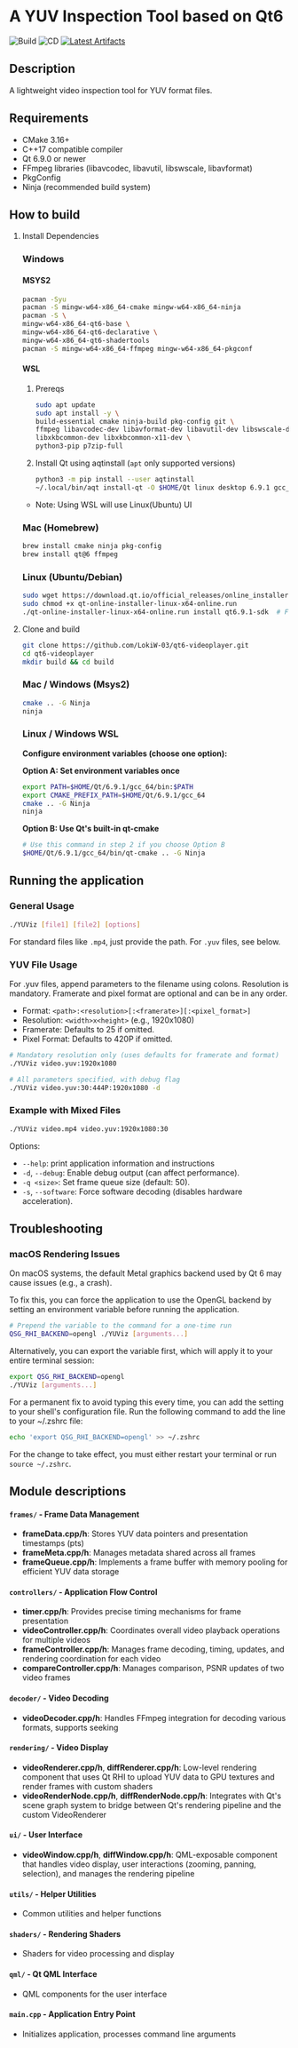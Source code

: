 # A YUV Inspection Tool based on Qt6

![Build](https://github.com/LokiW-03/qt6-videoplayer/workflows/CI%20-%20Build/badge.svg)
![CD](https://github.com/LokiW-03/qt6-videoplayer/actions/workflows/cd.yml/badge.svg)
[![Latest Artifacts](https://img.shields.io/badge/Download-Latest%20Build-blue?style=flat-square&logo=github)](https://github.com/LokiW-03/qt6-videoplayer/actions/workflows/cd.yml)

## Description
A lightweight video inspection tool for YUV format files.

## Requirements
- CMake 3.16+
- C++17 compatible compiler
- Qt 6.9.0 or newer
- FFmpeg libraries (libavcodec, libavutil, libswscale, libavformat)
- PkgConfig
- Ninja (recommended build system)


## How to build
1. Install Dependencies
    ### Windows 
    #### MSYS2
    ```bash
    pacman -Syu
    pacman -S mingw-w64-x86_64-cmake mingw-w64-x86_64-ninja
    pacman -S \
    mingw-w64-x86_64-qt6-base \
    mingw-w64-x86_64-qt6-declarative \
    mingw-w64-x86_64-qt6-shadertools
    pacman -S mingw-w64-x86_64-ffmpeg mingw-w64-x86_64-pkgconf
    ```

    #### WSL

    1. Prereqs 
        ```bash
        sudo apt update
        sudo apt install -y \
        build-essential cmake ninja-build pkg-config git \
        ffmpeg libavcodec-dev libavformat-dev libavutil-dev libswscale-dev libavfilter-dev \
        libxkbcommon-dev libxkbcommon-x11-dev \
        python3-pip p7zip-full
        ```

    2. Install Qt using aqtinstall (`apt` only supported versions)
        ```bash
        python3 -m pip install --user aqtinstall
        ~/.local/bin/aqt install-qt -O $HOME/Qt linux desktop 6.9.1 gcc_64 -m qtshadertools
        ```
    - Note: Using WSL will use Linux(Ubuntu) UI

    ### Mac (Homebrew)
    ```bash
    brew install cmake ninja pkg-config
    brew install qt@6 ffmpeg
    ```

    ### Linux (Ubuntu/Debian)
    ```bash
    sudo wget https://download.qt.io/official_releases/online_installers/qt-online-installer-linux-x64-online.run
    sudo chmod +x qt-online-installer-linux-x64-online.run 
    ./qt-online-installer-linux-x64-online.run install qt6.9.1-sdk  # Follow the steps, you will need a Qt account
    ```


2. Clone and build

    ```bash
    git clone https://github.com/LokiW-03/qt6-videoplayer.git
    cd qt6-videoplayer
    mkdir build && cd build
    ```

    ### Mac / Windows (Msys2)
    ```bash
    cmake .. -G Ninja
    ninja
    ```

    ### Linux / Windows WSL

    **Configure environment variables (choose one option):**
    
    **Option A: Set environment variables once**
    ```bash
    export PATH=$HOME/Qt/6.9.1/gcc_64/bin:$PATH
    export CMAKE_PREFIX_PATH=$HOME/Qt/6.9.1/gcc_64
    cmake .. -G Ninja
    ninja
    ```
    
    **Option B: Use Qt's built-in qt-cmake**
    ```bash
    # Use this command in step 2 if you choose Option B
    $HOME/Qt/6.9.1/gcc_64/bin/qt-cmake .. -G Ninja
    ```

## Running the application
### General Usage
```bash
./YUViz [file1] [file2] [options]
```
For standard files like `.mp4`, just provide the path. For `.yuv` files, see below.

### YUV File Usage
For .yuv files, append parameters to the filename using colons. Resolution is mandatory. Framerate and pixel format are optional and can be in any order.
- Format: `<path>:<resolution>[:<framerate>][:<pixel_format>]`
- Resolution: `<width>x<height>` (e.g., 1920x1080)
- Framerate: Defaults to 25 if omitted.
- Pixel Format: Defaults to 420P if omitted.

```bash
# Mandatory resolution only (uses defaults for framerate and format)
./YUViz video.yuv:1920x1080

# All parameters specified, with debug flag
./YUViz video.yuv:30:444P:1920x1080 -d
```

### Example with Mixed Files
```bash
./YUViz video.mp4 video.yuv:1920x1080:30
```

Options:
- `--help`: print application information and instructions
- `-d`, `--debug`: Enable debug output (can affect performance).
- `-q <size>`: Set frame queue size (default: 50).
- `-s`, `--software`: Force software decoding (disables hardware acceleration).

## Troubleshooting
### macOS Rendering Issues

On macOS systems, the default Metal graphics backend used by Qt 6 may cause issues (e.g., a crash).

To fix this, you can force the application to use the OpenGL backend by setting an environment variable before running the application.

```bash
# Prepend the variable to the command for a one-time run
QSG_RHI_BACKEND=opengl ./YUViz [arguments...]
```

Alternatively, you can export the variable first, which will apply it to your entire terminal session:

```bash
export QSG_RHI_BACKEND=opengl
./YUViz [arguments...]
```

For a permanent fix to avoid typing this every time, you can add the setting to your shell's configuration file. Run the following command to add the line to your ~/.zshrc file:

```bash
echo 'export QSG_RHI_BACKEND=opengl' >> ~/.zshrc
```

For the change to take effect, you must either restart your terminal or run `source ~/.zshrc`.

## Module descriptions

#### `frames/` - Frame Data Management
- **frameData.cpp/h**: Stores YUV data pointers and presentation timestamps (pts)
- **frameMeta.cpp/h**: Manages metadata shared across all frames
- **frameQueue.cpp/h**: Implements a frame buffer with memory pooling for efficient YUV data storage

#### `controllers/` - Application Flow Control
- **timer.cpp/h**: Provides precise timing mechanisms for frame presentation
- **videoController.cpp/h**: Coordinates overall video playback operations for multiple videos
- **frameController.cpp/h**: Manages frame decoding, timing, updates, and rendering coordination for each video
- **compareController.cpp/h**: Manages comparison, PSNR updates of two video frames

#### `decoder/` - Video Decoding
- **videoDecoder.cpp/h**: Handles FFmpeg integration for decoding various formats, supports seeking

#### `rendering/` - Video Display
- **videoRenderer.cpp/h**, **diffRenderer.cpp/h**: Low-level rendering component that uses Qt RHI to upload YUV data to GPU textures and render frames with custom shaders
- **videoRenderNode.cpp/h**, **diffRenderNode.cpp/h**: Integrates with Qt's scene graph system to bridge between Qt's rendering pipeline and the custom VideoRenderer

#### `ui/` - User Interface
- **videoWindow.cpp/h**, **diffWindow.cpp/h**: QML-exposable component that handles video display, user interactions (zooming, panning, selection), and manages the rendering pipeline

#### `utils/` - Helper Utilities
- Common utilities and helper functions

#### `shaders/` - Rendering Shaders
- Shaders for video processing and display

#### `qml/` - Qt QML Interface
- QML components for the user interface

#### `main.cpp` - Application Entry Point
- Initializes application, processes command line arguments
